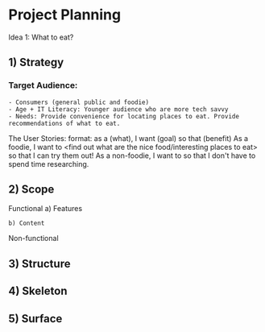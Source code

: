 # Project Planning

Idea 1: What to eat?

## 1) Strategy

### Target Audience:
    - Consumers (general public and foodie)
    - Age + IT Literacy: Younger audience who are more tech savvy
    - Needs: Provide convenience for locating places to eat. Provide recommendations of what to eat.

The User Stories:
format: as a (what), I want (goal) so that (benefit)
    As a foodie, I want to <find out what are the nice food/interesting places to eat> so that I can try them out!
    As a non-foodie, I want to <find out the nearest place to eat around me> so that I don't have to spend time researching.


## 2) Scope

Functional
    a) Features


    b) Content


Non-functional



## 3) Structure




## 4) Skeleton




## 5) Surface
